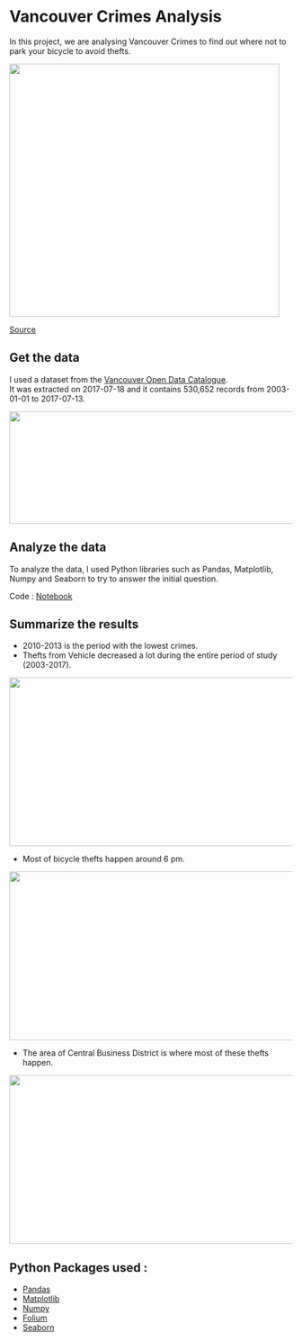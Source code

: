 # Vancouver Crimes Analysis

In this project, we are analysing Vancouver Crimes to find out where not to park your bicycle to avoid thefts.

<img src="https://user-images.githubusercontent.com/79513906/130362534-d5bf92f7-5ea5-447c-8626-a0f23e254c3b.PNG" width="480" height="450">

[Source](https://www.cbc.ca/news/canada/british-columbia/vancouver-still-has-the-most-bike-thefts-per-capita-among-major-canadian-cities-despite-efforts-1.5898575)


## Get the data

I used a dataset from the [Vancouver Open Data Catalogue](https://opendata.vancouver.ca/pages/home/).
<br>It was extracted on 2017-07-18 and it contains 530,652 records from 2003-01-01 to 2017-07-13.</br>

<img src="https://user-images.githubusercontent.com/79513906/130362041-becbb10b-3d5d-494e-9095-41b2852fdc7d.PNG" width="900" height="200">

## Analyze the data

To analyze the data, I used Python libraries such as Pandas, Matplotlib, Numpy and Seaborn to try to answer the initial question.

Code : [Notebook](https://github.com/NawfelBC/Portfolio/blob/main/Data%20Analysis/Vancouver%20Crimes%20Analysis/Vancouver_Crimes_Analysis.ipynb)

## Summarize the results

- 2010-2013 is the period with the lowest crimes.
- Thefts from Vehicle decreased a lot during the entire period of study (2003-2017).
<img src="https://user-images.githubusercontent.com/79513906/130361856-5fdf322c-81f5-4fa9-a37d-d1c939d7c8f9.png" width="600" height="300">

- Most of bicycle thefts happen around 6 pm.
<img src="https://user-images.githubusercontent.com/79513906/130361930-f6b47067-9a9c-4366-a010-2ce1901f2cf1.PNG" width="600" height="300">

- The area of Central Business District is where most of these thefts happen.
<img src="https://user-images.githubusercontent.com/79513906/130361621-b93e59e6-c428-47b4-811d-7223e9c755af.PNG" width="600" height="300">


## Python Packages used :
- [Pandas](https://pandas.pydata.org/)
- [Matplotlib](https://matplotlib.org/)
- [Numpy](https://numpy.org/)
- [Folium](http://python-visualization.github.io/folium/)
- [Seaborn](https://seaborn.pydata.org/)
